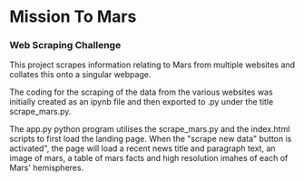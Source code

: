 <h1>Mission To Mars</h1> 
<h3>Web Scraping Challenge</h3>

This project scrapes information relating to Mars from multiple websites and collates this onto a singular webpage. 

The coding for the scraping of the data from the various websites was initially created as an ipynb file and then exported to .py under the title scrape_mars.py. 

The app.py python program utilises the scrape_mars.py and the index.html scripts to first load the landing page. 
When the "scrape new data" button is activated", the page will load a recent news title and paragraph text, an image of mars, a table of mars facts and high resolution imahes of each of Mars' hemispheres. 
